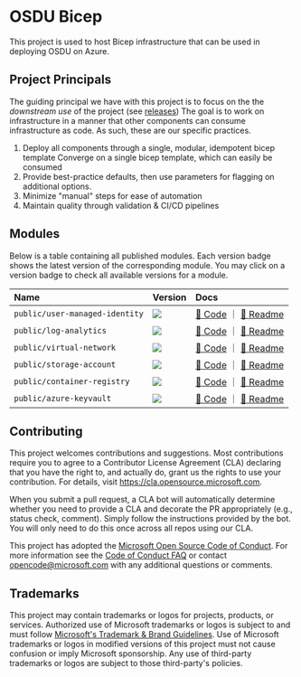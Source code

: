 # OSDU Bicep

This project is used to host Bicep infrastructure that can be used in deploying OSDU on Azure.

## Project Principals

The guiding principal we have with this project is to focus on the the _downstream use_ of the project (see [releases](https://github.com/azure/osdu-bicep/releases)) The goal is to work on infrastructure in a manner that other components can consume infrastructure as code. As such, these are our specific practices.

1. Deploy all components through a single, modular, idempotent bicep template Converge on a single bicep template, which can easily be consumed
2. Provide best-practice defaults, then use parameters for flagging on additional options.
3. Minimize "manual" steps for ease of automation
4. Maintain quality through validation & CI/CD pipelines

## Modules

Below is a table containing all published modules. Each version badge shows the latest version of the corresponding module. You may click on a version badge to check all available versions for a module.

| Name                           | Version                                                                                                                                                           | Docs                                                                                                                                                                                                                              |
| :----------------------------- | :---------------------------------------------------------------------------------------------------------------------------------------------------------------- | :-------------------------------------------------------------------------------------------------------------------------------------------------------------------------------------------------------------------------------- |
| `public/user-managed-identity` | <a href="https://github.com/azure/osdu-bicep/releases/tag/public/user-managed-identity/1.0.1"><image src="https://img.shields.io/badge/osdubicep-1.0.1-blue"></a> | [🦾 Code](https://github.com/azure/osdu-bicep/blob/main/bicep/modules/public/user-managed-identity/main.bicep) ｜ [📃 Readme](https://github.com/azure/osdu-bicep/blob/main/bicep/modules/public/user-managed-identity/README.md) |
| `public/log-analytics`         | <a href="https://github.com/azure/osdu-bicep/releases/tag/public/log-analytics/1.0.2"><image src="https://img.shields.io/badge/osdubicep-1.0.2-blue"></a>         | [🦾 Code](https://github.com/azure/osdu-bicep/blob/main/bicep/modules/public/log-analytics/main.bicep) ｜ [📃 Readme](https://github.com/azure/osdu-bicep/blob/main/bicep/modules/public/log-analytics/README.md)                 |
| `public/virtual-network`       | <a href="https://github.com/azure/osdu-bicep/releases/tag/public/virtual-network/1.0.3"><image src="https://img.shields.io/badge/osdubicep-1.0.3-blue"></a>       | [🦾 Code](https://github.com/azure/osdu-bicep/blob/main/bicep/modules/public/virtual-network/main.bicep) ｜ [📃 Readme](https://github.com/azure/osdu-bicep/blob/main/bicep/modules/public/virtual-network/README.md)             |
| `public/storage-account`       | <a href="https://github.com/azure/osdu-bicep/releases/tag/public/storage-account/1.0.1"><image src="https://img.shields.io/badge/osdubicep-1.0.1-blue"></a>       | [🦾 Code](https://github.com/azure/osdu-bicep/blob/main/bicep/modules/public/storage-account/main.bicep) ｜ [📃 Readme](https://github.com/azure/osdu-bicep/blob/main/bicep/modules/public/storage-account/README.md)             |
| `public/container-registry`    | <a href="https://github.com/azure/osdu-bicep/releases/tag/public/container-registry/1.0.2"><image src="https://img.shields.io/badge/osdubicep-1.0.2-blue"></a>    | [🦾 Code](https://github.com/azure/osdu-bicep/blob/main/bicep/modules/public/container-registry/main.bicep) ｜ [📃 Readme](https://github.com/azure/osdu-bicep/blob/main/bicep/modules/public/container-registry/README.md)       |
| `public/azure-keyvault`        | <a href="https://github.com/azure/osdu-bicep/releases/tag/public/azure-keyvault/1.0.2"><image src="https://img.shields.io/badge/osdubicep-1.0.2-blue"></a>        | [🦾 Code](https://github.com/azure/osdu-bicep/blob/main/bicep/modules/public/azure-keyvault/main.bicep) ｜ [📃 Readme](https://github.com/azure/osdu-bicep/blob/main/bicep/modules/public/azure-keyvault/README.md)               |

<!-- Begin Module Table -->

<!-- End Module Table -->

## Contributing

This project welcomes contributions and suggestions. Most contributions require you to agree to a
Contributor License Agreement (CLA) declaring that you have the right to, and actually do, grant us
the rights to use your contribution. For details, visit https://cla.opensource.microsoft.com.

When you submit a pull request, a CLA bot will automatically determine whether you need to provide
a CLA and decorate the PR appropriately (e.g., status check, comment). Simply follow the instructions
provided by the bot. You will only need to do this once across all repos using our CLA.

This project has adopted the [Microsoft Open Source Code of Conduct](https://opensource.microsoft.com/codeofconduct/).
For more information see the [Code of Conduct FAQ](https://opensource.microsoft.com/codeofconduct/faq/) or
contact [opencode@microsoft.com](mailto:opencode@microsoft.com) with any additional questions or comments.

## Trademarks

This project may contain trademarks or logos for projects, products, or services. Authorized use of Microsoft
trademarks or logos is subject to and must follow
[Microsoft's Trademark & Brand Guidelines](https://www.microsoft.com/en-us/legal/intellectualproperty/trademarks/usage/general).
Use of Microsoft trademarks or logos in modified versions of this project must not cause confusion or imply Microsoft sponsorship.
Any use of third-party trademarks or logos are subject to those third-party's policies.
